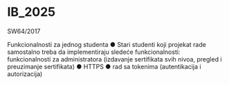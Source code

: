 # IB_2025

SW64/2017

Funkcionalnosti za jednog studenta
● Stari studenti koji projekat rade samostalno treba da implementiraju sledeće
funkcionalnosti: funkcionalnosti za administratora (izdavanje sertifikata svih nivoа,
pregled i preuzimanje sertifikata)
● HTTPS
● rad sa tokenima (autentikacija i autorizacija)
